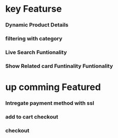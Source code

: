 # key Featurse

### Dynamic Product Details

### filtering with category

### Live Search Funtionality

### Show Related card Funtinality Funtionality

# up comming Featured

### Intregate payment method with ssl

### add to cart checkout

### checkout

